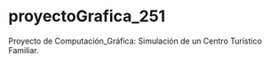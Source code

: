 # proyectoGrafica_251
Proyecto de Computación_Gráfica: Simulación de un Centro Turístico Familiar. 
